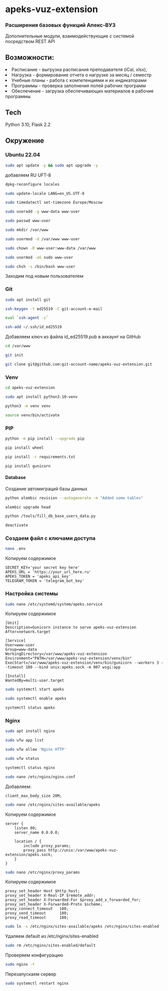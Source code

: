 # apeks-vuz-extension
### Расширения базовых функций Апекс-ВУЗ<br>
Дополнительные модули, взаимодействующие с системой посредством REST API


## Возможности:
<li>Расписание - выгрузка расписания преподавателя (iCal, xlsx),</li>
<li>Нагрузка - формирование отчета о нагрузке за месяц / семестр</li>
<li>Учебные планы - работа с компетенциями и их индикаторами</li>
<li>Программы - проверка заполнения полей рабочих программ</li>
<li>Обеспечение - загрузка обеспечивающих материалов в рабочие программы</li>

## Tech
Python 3.10, Flask 2.2

## Окружение

### Ubuntu 22.04

```sh
sudo apt update -y && sudo apt upgrade -y
```

добавляем RU UFT-8
```sh
dpkg-reconfigure locales
```

```sh
sudo update-locale LANG=en_US.UTF-8
```

```sh
sudo timedatectl set-timezone Europe/Moscow
```

```sh
sudo useradd -g www-data www-user
```

```sh
sudo passwd www-user
```
```sh
sudo mkdir /var/www
```
```sh
sudo usermod -d /var/www www-user
```
```sh
sudo chown -R www-user:www-data /var/www
```
```sh
sudo usermod -aG sudo www-user
```
```sh
sudo chsh -s /bin/bash www-user
```

Заходим под новым пользователем

### Git

```sh
sudo apt install git
```

```sh
ssh-keygen -t ed25519 -C git-account-e-mail
```

```sh
eval `ssh-agent -s`
```

```sh
ssh-add ~/.ssh/id_ed25519
```

Добавляем ключ из файла id_ed25519.pub в аккаунт на GitHub

```sh
cd /var/www
```

```sh
git init
```

```sh
git clone git@github.com:git-account-name/apeks-vuz-extension.git
```

### Venv

```sh
cd apeks-vuz-extension
```

```sh
sudo apt install python3.10-venv
```

```sh
python3 -m venv venv
```

```sh
source venv/bin/activate
```

### PIP

```sh
python -m pip install --upgrade pip
```

```sh
pip install wheel
```

```sh
pip install -r requirements.txt
```

```sh
pip install gunicorn
```

#### Database

Создание автомиграций базы данных
```sh
python alembic revision --autogenerate -m "Added some tables"
```

```sh
alembic upgrade head
```

```sh
python /tools/fill_db_base_users_data.py
```

```sh
deactivate
```

### Создаем файл с ключами доступа

```sh
nano .env
```
Копируем содержимое
```
SECRET_KEY='your secret key here'
APEKS_URL = 'https://your_url_here.ru'
APEKS_TOKEN = 'apeks_api_key'
TELEGRAM_TOKEN = 'telegram_bot_key'
```

### Настройка системы

```sh
sudo nano /etc/systemd/system/apeks.service
```

Копируем содержимое
```
[Unit]
Description=Gunicorn instance to serve apeks-vuz-extension
After=network.target

[Service]
User=www-user
Group=www-data
WorkingDirectory=/var/www/apeks-vuz-extension
Environment="PATH=/var/www/apeks-vuz-extension/venv/bin"
ExecStart=/var/www/apeks-vuz-extension/venv/bin/gunicorn --workers 3 --timeout 180 --bind unix:apeks.sock -m 007 wsgi:app

[Install]
WantedBy=multi-user.target
```

```sh
sudo systemctl start apeks
```

```sh
sudo systemctl enable apeks
```

```sh
systemctl status apeks
```

### Nginx

```sh
sudo apt install nginx
```

```sh
sudo ufw app list
```

```sh
sudo ufw allow 'Nginx HTTP'
```

```sh
sudo ufw status
```

```sh
systemctl status nginx
```

```sh
sudo nano /etc/nginx/nginx.conf
```

Добавляем:
```
client_max_body_size 20M;
```

```sh
sudo nano /etc/nginx/sites-available/apeks
```

Копируем содержимое
```
server {
    listen 80;
    server_name 0.0.0.0;

    location / {
        include proxy_params;
        proxy_pass http://unix:/var/www/apeks-vuz-extension/apeks.sock;
    }
}
```

```sh
sudo nano /etc/nginx/proxy_params
```

Копируем содержимое
```
proxy_set_header Host $http_host;
proxy_set_header X-Real-IP $remote_addr;
proxy_set_header X-Forwarded-For $proxy_add_x_forwarded_for;
proxy_set_header X-Forwarded-Proto $scheme;
proxy_connect_timeout   180;
proxy_send_timeout      180;
proxy_read_timeout      180;
```

```sh
sudo ln -s /etc/nginx/sites-available/apeks /etc/nginx/sites-enabled
```

Удаляем default из /etc/nginx/sites-enabled

```sh
sudo rm /etc/nginx/sites-enabled/default
```

Проверяем конфигурацию
```sh
sudo nginx -t
```

Перезапускаем сервер
```sh
sudo systemctl restart nginx
```